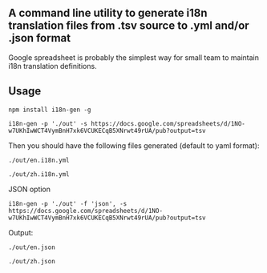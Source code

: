 ## A command line utility to generate i18n translation files from .tsv source to .yml and/or .json format

Google spreadsheet is probably the simplest way for small team to maintain i18n translation definitions.

## Usage

  `npm install i18n-gen -g`

  `i18n-gen -p './out' -s https://docs.google.com/spreadsheets/d/1NO-w7UKhIwWCT4VymBnH7xk6VCUKECqB5XNrwt49rUA/pub?output=tsv`

  Then you should have the following files generated (default to yaml format):

  `./out/en.i18n.yml`

  `./out/zh.i18n.yml`

  JSON option

  `i18n-gen -p './out' -f 'json', -s https://docs.google.com/spreadsheets/d/1NO-w7UKhIwWCT4VymBnH7xk6VCUKECqB5XNrwt49rUA/pub?output=tsv`

  Output:

  `./out/en.json`

  `./out/zh.json`
